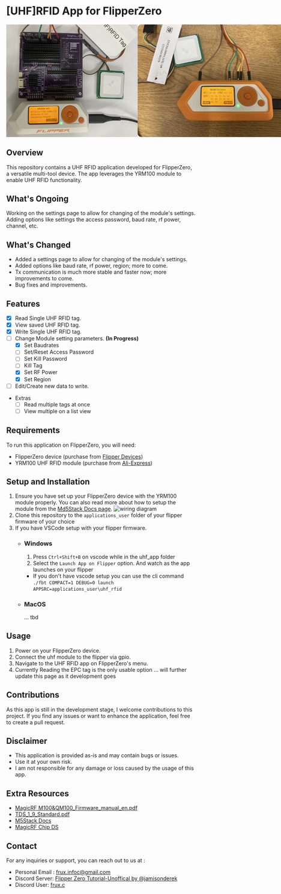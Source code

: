 # [UHF]RFID App for FlipperZero

<div style="
display: flex;
flex-direction: row;
justify-content: space-evenly;
align-items: center;
">
  <img style="
    width: 350px;"
    src="assets/img/uhf_demo_app2.jpg">
  <img style="
    border-radius: 10px;
    width: 400px;"
  src="assets/img/uhf_demo_app.jpg">
</div>

## Overview

This repository contains a UHF RFID application developed for FlipperZero, a versatile multi-tool device. The app leverages the YRM100 module to enable UHF RFID functionality.

## What's Ongoing

Working on the settings page to allow for changing of the module's settings.
Adding options like settings the access password, baud rate, rf power, channel, etc.

## What's Changed

- Added a settings page to allow for changing of the module's settings.
- Added options like baud rate, rf power, region; more to come.
- Tx communication is much more stable and faster now; more improvements to come.
- Bug fixes and improvements.

## Features

- [x] Read Single UHF RFID tag.
- [x] View saved UHF RFID tag.
- [x] Write Single UHF RFID tag.
- [ ] Change Module setting parameters. **(In Progress)**
  - [x] Set Baudrates 
  - [ ] Set/Reset Access Password
  - [ ] Set Kill Password
  - [ ] Kill Tag
  - [x] Set RF Power
  - [x] Set Region

- [ ] Edit/Create new data to write.
- Extras
  - [ ] Read multiple tags at once
  - [ ] View multiple on a list view

## Requirements

To run this application on FlipperZero, you will need:

- FlipperZero device (purchase from [Flipper Devices](https://www.flipperdevices.com))
- YRM100 UHF RFID module (purchase from [Ali-Express](https://www.aliexpress.com/item/1005005296512846.html))

## Setup and Installation

1. Ensure you have set up your FlipperZero device with the YRM100 module properly. You can also read more about how to setup the module from the [Md5Stack Docs page](http://docs.m5stack.com/en/unit/uhf_rfid).
   ![wiring diagram](https://static-cdn.m5stack.com/resource/docs/products/unit/uhf_rfid/uhf_rfid_sch_01.webp)
2. Clone this repository to the `applications_user` folder of your flipper firmware of your choice
3. If you have VSCode setup with your flipper firmware.
   - ### Windows
     1. Press `Ctrl+Shift+B` on vscode while in the uhf_app folder
     2. Select the `Launch App on Flipper` option. And watch as the app launches on your flipper
     - If you don't have vscode setup you can use the cli command `./fbt COMPACT=1 DEBUG=0 launch APPSRC=applications_user\uhf_rfid`
   - ### MacOS
     ... tbd

## Usage

1. Power on your FlipperZero device.
2. Connect the uhf module to the flipper via gpio.
3. Navigate to the UHF RFID app on FlipperZero's menu.
4. Currently Reading the EPC tag is the only usable option
   ... will further update this page as it development goes

## Contributions

As this app is still in the development stage, I welcome contributions to this project. If you find any issues or want to enhance the application, feel free to create a pull request.

## Disclaimer

- This application is provided as-is and may contain bugs or issues.
- Use it at your own risk.
- I am not responsible for any damage or loss caused by the usage of this app.

## Extra Resources

- [MagicRF M100&QM100_Firmware_manual_en.pdf](assets/res/MagicRF_M100&QM100_Firmware_manual_en.pdf)
- [TDS_1_9_Standard.pdf](assets/res/TDS_1_9_Standard.pdf)
- [M5Stack Docs](https://docs.m5stack.com/en/unit/uhf_rfid)
- [MagicRF Chip DS](http://www.magicrf.com/product_en.htm)

## Contact

For any inquiries or support, you can reach out to us at :

- Personal Email : [frux.infoc@gmail.com](mailto:frux.infoc@gmail.com)
- Discord Server: [Flipper Zero Tutorial-Unoffical by @jamisonderek](https://discord.gg/REunuAnTX9)
- Discord User: [frux.c]()
